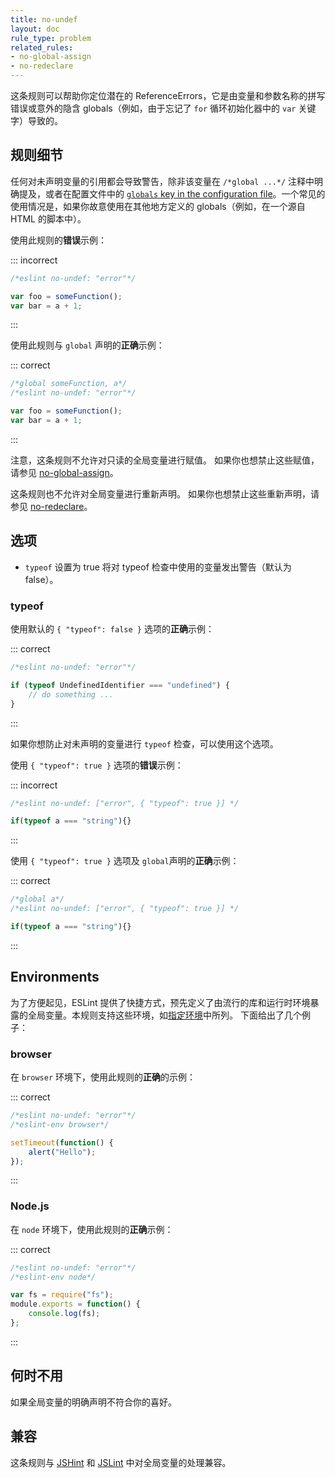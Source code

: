 ```yaml
---
title: no-undef
layout: doc
rule_type: problem
related_rules:
- no-global-assign
- no-redeclare
---
```


这条规则可以帮助你定位潜在的 ReferenceErrors，它是由变量和参数名称的拼写错误或意外的隐含 globals（例如，由于忘记了 `for` 循环初始化器中的 `var` 关键字）导致的。

## 规则细节

任何对未声明变量的引用都会导致警告，除非该变量在 `/*global ...*/` 注释中明确提及，或者在配置文件中的 [`globals` key in the configuration file](../user-guide/configuring/language-options#using-configuration-files-1)。一个常见的使用情况是，如果你故意使用在其他地方定义的 globals（例如，在一个源自 HTML 的脚本中）。

使用此规则的**错误**示例：

::: incorrect

```js
/*eslint no-undef: "error"*/

var foo = someFunction();
var bar = a + 1;
```

:::

使用此规则与 `global` 声明的**正确**示例：

::: correct

```js
/*global someFunction, a*/
/*eslint no-undef: "error"*/

var foo = someFunction();
var bar = a + 1;
```

:::

注意，这条规则不允许对只读的全局变量进行赋值。
如果你也想禁止这些赋值，请参见 [no-global-assign](no-global-assign)。

这条规则也不允许对全局变量进行重新声明。
如果你也想禁止这些重新声明，请参见 [no-redeclare](no-redeclare)。

## 选项

* `typeof` 设置为 true 将对 typeof 检查中使用的变量发出警告（默认为 false）。

### typeof

使用默认的 `{ "typeof": false }` 选项的**正确**示例：

::: correct

```js
/*eslint no-undef: "error"*/

if (typeof UndefinedIdentifier === "undefined") {
    // do something ...
}
```

:::

如果你想防止对未声明的变量进行 `typeof` 检查，可以使用这个选项。

使用 `{ "typeof": true }` 选项的**错误**示例：

::: incorrect

```js
/*eslint no-undef: ["error", { "typeof": true }] */

if(typeof a === "string"){}
```

:::

使用 `{ "typeof": true }` 选项及 `global`声明的**正确**示例：

::: correct

```js
/*global a*/
/*eslint no-undef: ["error", { "typeof": true }] */

if(typeof a === "string"){}
```

:::

## Environments

为了方便起见，ESLint 提供了快捷方式，预先定义了由流行的库和运行时环境暴露的全局变量。本规则支持这些环境，如[指定环境](../user-guide/configuring/language-options#specifying-environments)中所列。 下面给出了几个例子：

### browser

在 `browser` 环境下，使用此规则的**正确**的示例：

::: correct

```js
/*eslint no-undef: "error"*/
/*eslint-env browser*/

setTimeout(function() {
    alert("Hello");
});
```

:::

### Node.js

在 `node` 环境下，使用此规则的**正确**示例：

::: correct

```js
/*eslint no-undef: "error"*/
/*eslint-env node*/

var fs = require("fs");
module.exports = function() {
    console.log(fs);
};
```

:::

## 何时不用

如果全局变量的明确声明不符合你的喜好。

## 兼容

这条规则与 [JSHint](http://jshint.com/) 和 [JSLint](http://www.jslint.com) 中对全局变量的处理兼容。
